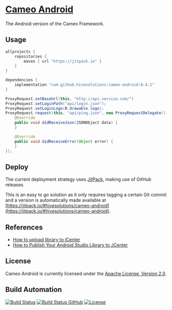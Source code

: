 # [Cameo Android](http://cameo-android.hive.pt/)

The Android version of the Cameo Framework.

## Usage

```gradle
allprojects {
    repositories {
        maven { url "https://jitpack.io" }
    }
}

dependencies {
    implementation "com.github.hivesolutions:cameo-android:0.4.1"
}
```

```java
ProxyRequest.setBaseUrl(this, "http://api.service.com/")
ProxyRequest.setLoginPath("api/login.json");
ProxyRequest.setLoginLogo(R.drawable.logo);
ProxyRequest.request(this, "api/ping.json", new ProxyRequestDelegate() {
    @Override
    public void didReceiveJson(JSONObject data) {
    }

    @Override
    public void didReceiveError(Object error) {
    }
});
```

## Deploy

The current deployment strategy uses [JitPack](https://jitpack.io), making use of GitHub releases.

This is an easy to go solution as it only requires tagging a certain Git commit and a version is automatically made available at [https://jitpack.io/#hivesolutions/cameo-android](https://jitpack.io/#hivesolutions/cameo-android).

## References

* [How to upload library to jCenter](https://inthecheesefactory.com/blog/how-to-upload-library-to-jcenter-maven-central-as-dependency/en)
* [How to Publish Your Android Studio Library to JCenter](https://medium.com/@daniellevass/how-to-publish-your-android-studio-library-to-jcenter-5384172c4739)

## License

Cameo Android is currently licensed under the [Apache License, Version 2.0](http://www.apache.org/licenses/).

## Build Automation

[![Build Status](https://app.travis-ci.com/hivesolutions/cameo-android.svg?branch=master)](https://travis-ci.com/github/hivesolutions/cameo-android)
[![Build Status GitHub](https://github.com/hivesolutions/cameo-android/workflows/Main%20Workflow/badge.svg)](https://github.com/hivesolutions/cameo-android/actions)
[![License](https://img.shields.io/badge/license-Apache%202.0-blue.svg)](https://www.apache.org/licenses/)

